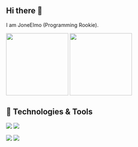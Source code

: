 ## Hi there 👋
I am JoneElmo (Programming Rookie).
<!--数据统计-->
<div>
<span>  </span>
<img height="170px" src="https://github-readme-stats.vercel.app/api?username=HmEJ" /><span>  </span><img height="170px" src="https://github-readme-stats.vercel.app/api/top-langs/?username=HmEJ&layout=compact&langs_count=8" />
<span>  </span>
</div>
<!-- 连续打卡-->
<!--
<div align="center">
    <img  src="https://github-readme-streak-stats.herokuapp.com/?user=HmEJ" />
</div>
-->

## 🔧 Technologies & Tools
![](https://img.shields.io/badge/OS-Windows-blue?logo=windows&label=OS)
![](https://img.shields.io/badge/OS-IDEA-blue?logo=IntelliJ%20IDEA&label=Editor)

![](https://img.shields.io/badge/Code-Java-2bbc8a?style=flat&logo=coffeescript&logoColor=white)
![](https://img.shields.io/badge/Code-JavaScript-2bbc8a?style=flat&logo=javascript&logoColor=white)
